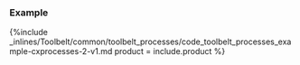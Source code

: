 <!--  usedin: [ _legacy_docker/Toolbelt/toolbelt_processes-v1.md, _maestro/Toolbelt/toolbelt-processes-v1.md, _node/toolbelt/toolbelt-processes-v1.md, _rails/Toolbelt/toolbelt-processes-v1.md] -->


### Example

{%include _inlines/Toolbelt/common/toolbelt_processes/code_toolbelt_processes_example-cxprocesses-2-v1.md  product = include.product %}
